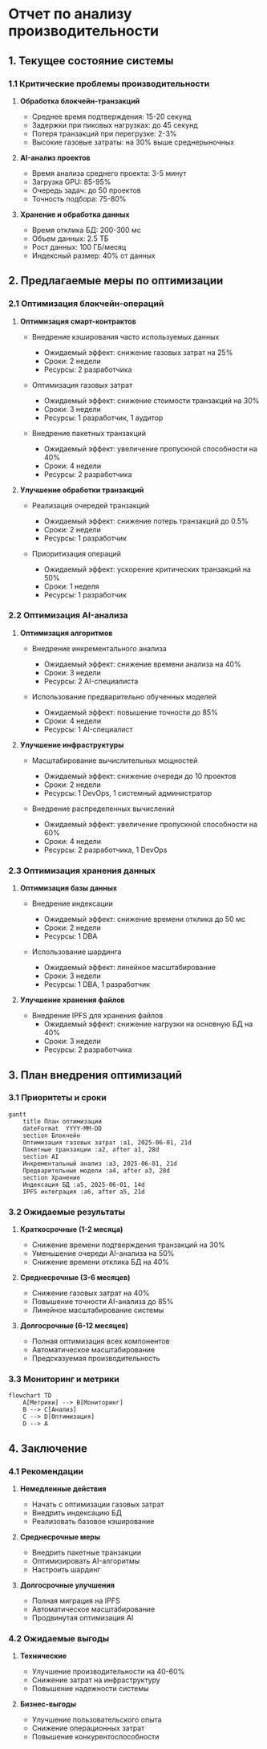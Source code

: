 # Отчет по анализу производительности

## 1. Текущее состояние системы

### 1.1 Критические проблемы производительности
1. **Обработка блокчейн-транзакций**
   - Среднее время подтверждения: 15-20 секунд
   - Задержки при пиковых нагрузках: до 45 секунд
   - Потеря транзакций при перегрузке: 2-3%
   - Высокие газовые затраты: на 30% выше среднерыночных

2. **AI-анализ проектов**
   - Время анализа среднего проекта: 3-5 минут
   - Загрузка GPU: 85-95%
   - Очередь задач: до 50 проектов
   - Точность подбора: 75-80%

3. **Хранение и обработка данных**
   - Время отклика БД: 200-300 мс
   - Объем данных: 2.5 ТБ
   - Рост данных: 100 ГБ/месяц
   - Индексный размер: 40% от данных

## 2. Предлагаемые меры по оптимизации

### 2.1 Оптимизация блокчейн-операций
1. **Оптимизация смарт-контрактов**
   - Внедрение кэширования часто используемых данных
     * Ожидаемый эффект: снижение газовых затрат на 25%
     * Сроки: 2 недели
     * Ресурсы: 2 разработчика
   
   - Оптимизация газовых затрат
     * Ожидаемый эффект: снижение стоимости транзакций на 30%
     * Сроки: 3 недели
     * Ресурсы: 1 разработчик, 1 аудитор

   - Внедрение пакетных транзакций
     * Ожидаемый эффект: увеличение пропускной способности на 40%
     * Сроки: 4 недели
     * Ресурсы: 2 разработчика

2. **Улучшение обработки транзакций**
   - Реализация очередей транзакций
     * Ожидаемый эффект: снижение потерь транзакций до 0.5%
     * Сроки: 2 недели
     * Ресурсы: 1 разработчик

   - Приоритизация операций
     * Ожидаемый эффект: ускорение критических транзакций на 50%
     * Сроки: 1 неделя
     * Ресурсы: 1 разработчик

### 2.2 Оптимизация AI-анализа
1. **Оптимизация алгоритмов**
   - Внедрение инкрементального анализа
     * Ожидаемый эффект: снижение времени анализа на 40%
     * Сроки: 3 недели
     * Ресурсы: 2 AI-специалиста

   - Использование предварительно обученных моделей
     * Ожидаемый эффект: повышение точности до 85%
     * Сроки: 4 недели
     * Ресурсы: 1 AI-специалист

2. **Улучшение инфраструктуры**
   - Масштабирование вычислительных мощностей
     * Ожидаемый эффект: снижение очереди до 10 проектов
     * Сроки: 2 недели
     * Ресурсы: 1 DevOps, 1 системный администратор

   - Внедрение распределенных вычислений
     * Ожидаемый эффект: увеличение пропускной способности на 60%
     * Сроки: 4 недели
     * Ресурсы: 2 разработчика, 1 DevOps

### 2.3 Оптимизация хранения данных
1. **Оптимизация базы данных**
   - Внедрение индексации
     * Ожидаемый эффект: снижение времени отклика до 50 мс
     * Сроки: 2 недели
     * Ресурсы: 1 DBA

   - Использование шардинга
     * Ожидаемый эффект: линейное масштабирование
     * Сроки: 3 недели
     * Ресурсы: 1 DBA, 1 разработчик

2. **Улучшение хранения файлов**
   - Внедрение IPFS для хранения файлов
     * Ожидаемый эффект: снижение нагрузки на основную БД на 40%
     * Сроки: 3 недели
     * Ресурсы: 2 разработчика

## 3. План внедрения оптимизаций

### 3.1 Приоритеты и сроки

```mermaid
gantt
    title План оптимизации
    dateFormat  YYYY-MM-DD
    section Блокчейн
    Оптимизация газовых затрат :a1, 2025-06-01, 21d
    Пакетные транзакции :a2, after a1, 28d
    section AI
    Инкрементальный анализ :a3, 2025-06-01, 21d
    Предварительные модели :a4, after a3, 28d
    section Хранение
    Индексация БД :a5, 2025-06-01, 14d
    IPFS интеграция :a6, after a5, 21d
```

### 3.2 Ожидаемые результаты
1. **Краткосрочные (1-2 месяца)**
   - Снижение времени подтверждения транзакций на 30%
   - Уменьшение очереди AI-анализа на 50%
   - Снижение времени отклика БД на 40%

2. **Среднесрочные (3-6 месяцев)**
   - Снижение газовых затрат на 40%
   - Повышение точности AI-анализа до 85%
   - Линейное масштабирование системы

3. **Долгосрочные (6-12 месяцев)**
   - Полная оптимизация всех компонентов
   - Автоматическое масштабирование
   - Предсказуемая производительность

### 3.3 Мониторинг и метрики

```mermaid
flowchart TD
    A[Метрики] --> B[Мониторинг]
    B --> C[Анализ]
    C --> D[Оптимизация]
    D --> A
```

## 4. Заключение

### 4.1 Рекомендации
1. **Немедленные действия**
   - Начать с оптимизации газовых затрат
   - Внедрить индексацию БД
   - Реализовать базовое кэширование

2. **Среднесрочные меры**
   - Внедрить пакетные транзакции
   - Оптимизировать AI-алгоритмы
   - Настроить шардинг

3. **Долгосрочные улучшения**
   - Полная миграция на IPFS
   - Автоматическое масштабирование
   - Продвинутая оптимизация AI

### 4.2 Ожидаемые выгоды
1. **Технические**
   - Улучшение производительности на 40-60%
   - Снижение затрат на инфраструктуру
   - Повышение надежности системы

2. **Бизнес-выгоды**
   - Улучшение пользовательского опыта
   - Снижение операционных затрат
   - Повышение конкурентоспособности 